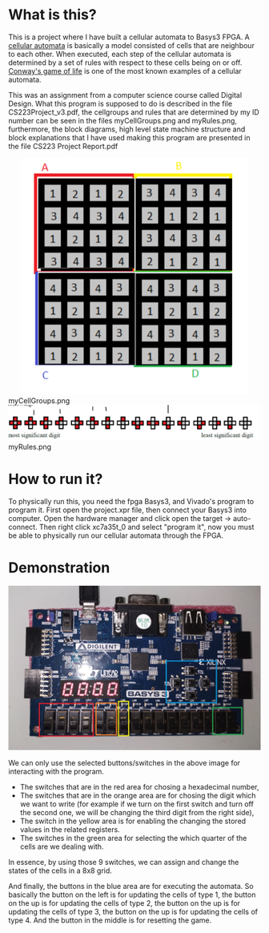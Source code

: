 # What is this?

This is a project where I have built a cellular automata to Basys3 FPGA. A [cellular automata](https://en.wikipedia.org/wiki/Cellular_automaton) is basically a model consisted of cells that are neighbour to each other. When executed, each step of the cellular automata is determined by a set of rules with respect to these cells being on or off. [Conway's game of life](https://en.wikipedia.org/wiki/Conway%27s_Game_of_Life) is one of the most known examples of a cellular automata.  

This was an assignment from a computer science course called Digital Design. What this program is supposed to do is described in the file CS223Project_v3.pdf, the cellgroups and rules that are determined by my ID number can be seen in the files myCellGroups.png and myRules.png, furthermore, the block diagrams, high level state machine structure and block explanations that I have used making this program are presented in the file CS223 Project Report.pdf

<div style="text-align:center"><img src="myCellGroups.png" /></div>
myCellGroups.png

<div style="text-align:center"><img src="myRules.png" /></div>
myRules.png

# How to run it?

To physically run this, you need the fpga Basys3, and Vivado's program to program it. First open the project.xpr file, then connect your Basys3 into computer. Open the hardware manager and click open the target -> auto-connect. Then right click xc7a35t_0 and select "program it", now you must be able to physically run our cellular automata through the FPGA.

# Demonstration

![images](/images/fpga.jpeg)

We can only use the selected buttons/switches in the above image for interacting with the program. 

* The switches that are in the red area for chosing a hexadecimal number, 
* The switches that are in the orange area are for chosing the digit which we want to write (for example if we turn on the first switch and turn off the second one, we will be changing the third digit from the right side), 
* The switch in the yellow area is for enabling the changing the stored values in the related registers. 
* The switches in the green area for selecting the which quarter of the cells are we dealing with.

In essence, by using those 9 switches, we can assign and change the states of the cells in a 8x8 grid. 

And finally, the buttons in the blue area are for executing the automata. So basically the button on the left is for updating the cells of type 1,  the button on the up is for updating the cells of type 2, the button on the up is for updating the cells of type 3, the button on the up is for updating the cells of type 4. And the button in the middle is for resetting the game. 
